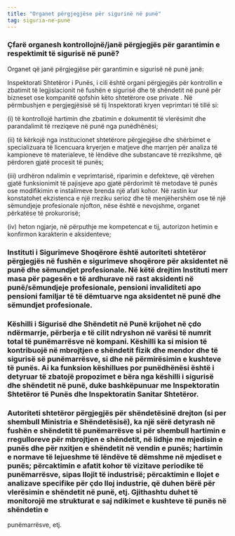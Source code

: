 ```yaml
---
title: "Organet përgjegjëse për sigurinë në punë"
tag: siguria-ne-pune
---
```


### Çfarë organesh kontrollojnë/janë përgjegjës për garantimin e respektimit të sigurisë në punë?


Organet që janë përgjegjëse për garantimin e sigurisë në punë janë: 

Inspektorati Shtetëror i Punës, i cili është organi përgjegjës për kontrollin e zbatimit të legjislacionit në fushën e sigurisë dhe të shëndetit në punë për bizneset ose kompanitë qofshin këto shtetërore ose private . Në përmbushjen e pergjegjësisë së tij Inspektorati kryen veprimtari të tillë si: 

(i) të kontrollojë hartimin dhe zbatimin e dokumentit të vlerësimit dhe parandalimit të rreziqeve në punë nga punëdhënësi; 

(ii) të kërkojë nga institucionet shtetërore përgjegjëse dhe shërbimet e specializuara të licencuara kryerjen e matjeve dhe marrjen për analiza të kampioneve të materialeve, të lëndëve dhe substancave të rrezikshme, që përdoren gjatë procesit të punës; 

(iii) urdhëron ndalimin e veprimtarisë, riparimin e defekteve, që vërehen gjatë funksionimit të pajisjeve apo gjatë përdorimit të metodave të punës ose modifikimin e instalimeve brenda një afati kohor. Në rastin kur konstatohet ekzistenca e një rreziku serioz dhe të menjëhershëm ose të një sëmundjeje profesionale njofton, nëse është e nevojshme, organet përkatëse të prokurorisë; 

(iv) heton ngjarje, në përputhje me kompetencat e tij, autorizon hetimin e konfirmon karakterin e aksidenteve;

### Instituti i Sigurimeve Shoqërore është autoriteti shtetëror përgjegjës në fushën e sigurimeve shoqërore për aksidentet në punë dhe sëmundjet profesionale. Në këtë drejtim Instituti merr masa për pagesën e të ardhurave në rast aksidenti në punë/sëmundjeje profesionale, pensioni invaliditeti apo pensioni familjar të të dëmtuarve nga aksidentet në punë dhe sëmundjet profesionale.

### Këshilli i Sigurisë dhe Shëndetit në Punë krijohet në çdo ndërmarrje, përberja e të cilit ndryshon në varësi të numrit total të punëmarrësve në kompani. Këshilli ka si mision të kontribuojë në mbrojtjen e shëndetit fizik dhe mendor dhe të sigurisë së punëmarrësve, si dhe në përmirësimin e kushteve të punës. Ai ka funksion këshillues por punëdhënësi është i detyruar të zbatojë propozimet e bëra nga këshilli i sigurisë dhe shëndetit në punë, duke bashkëpunuar me Inspektoratin Shtetëror të Punës dhe Inspektoratin Sanitar Shtetëror.

### Autoriteti shtetëror përgjegjës për shëndetësinë drejton (si per shembull Ministria e Shëndetësisë), ka një sërë detyrash në fushën e shëndetit të punëmarrësve si për shembull hartimin e rregulloreve për mbrojtjen e shëndetit, në lidhje me mjedisin e punës dhe për nxitjen e shëndetit në vendin e punës; hartimin e normave të lejueshme të lëndëve të dëmshme në mjediset e punës; përcaktimin e afatit kohor të vizitave periodike të punëmarrësve, sipas llojit të industrisë; përcaktimin e llojet e analizave specifike për çdo lloj industrie, që duhen bërë për vlerësimin e shëndetit në punë, etj. Gjithashtu duhet të monitorojë me strukturat e saj ndikimet e kushteve të punës në shëndetin e 
punëmarrësve, etj.



